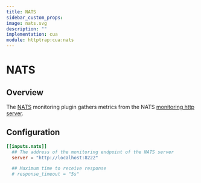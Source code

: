 ```yaml
---
title: NATS
sidebar_custom_props:
image: nats.svg
description: ""
implementation: cua
module: httptrap:cua:nats
---
```


# NATS

## Overview

The [NATS](http://www.nats.io/about/) monitoring plugin gathers metrics from
the NATS [monitoring http server](https://www.nats.io/documentation/server/gnatsd-monitoring/).

## Configuration

```toml
[[inputs.nats]]
  ## The address of the monitoring endpoint of the NATS server
  server = "http://localhost:8222"

  ## Maximum time to receive response
  # response_timeout = "5s"
```
